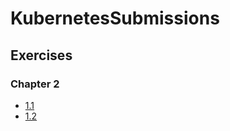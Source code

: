 # KubernetesSubmissions

## Exercises

### Chapter 2

- [1.1](https://github.com/Ramanan98/KubernetesSubmissions/tree/1.1/log_output)
- [1.2](https://github.com/Ramanan98/KubernetesSubmissions/tree/1.2/todo_app)
